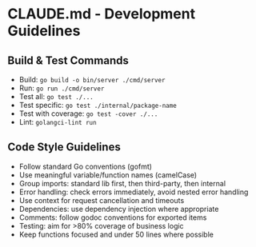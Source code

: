 # CLAUDE.md - Development Guidelines

## Build & Test Commands
- Build: `go build -o bin/server ./cmd/server`
- Run: `go run ./cmd/server`
- Test all: `go test ./...`
- Test specific: `go test ./internal/package-name`
- Test with coverage: `go test -cover ./...`
- Lint: `golangci-lint run`

## Code Style Guidelines
- Follow standard Go conventions (gofmt)
- Use meaningful variable/function names (camelCase)
- Group imports: standard lib first, then third-party, then internal
- Error handling: check errors immediately, avoid nested error handling
- Use context for request cancellation and timeouts
- Dependencies: use dependency injection where appropriate
- Comments: follow godoc conventions for exported items
- Testing: aim for >80% coverage of business logic
- Keep functions focused and under 50 lines where possible